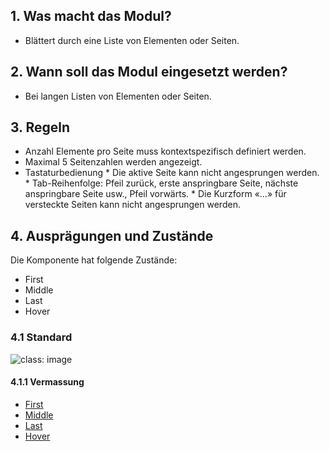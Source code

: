 ## 1. Was macht das Modul?
* Blättert durch eine Liste von Elementen oder Seiten.

## 2. Wann soll das Modul eingesetzt werden?
* Bei langen Listen von Elementen oder Seiten.

## 3. Regeln
* Anzahl Elemente pro Seite muss kontextspezifisch definiert werden.
* Maximal 5 Seitenzahlen werden angezeigt.
* Tastaturbedienung
		* Die aktive Seite kann nicht angesprungen werden.
		* Tab-Reihenfolge: Pfeil zurück, erste anspringbare Seite, nächste anspringbare Seite usw., Pfeil vorwärts.
		*  Die Kurzform «...» für versteckte Seiten kann nicht angesprungen werden.

## 4. Ausprägungen und Zustände
Die Komponente hat folgende Zustände:
* First
* Middle
* Last
* Hover

### 4.1 Standard
![](https://raw.githubusercontent.com/sbb-design-systems/sbb-design-system/master/webapp/components/pagination/images/pagination_default.png 'class: image')


#### 4.1.1 Vermassung
* [First](https://sbb.invisionapp.com/d/main#/console/17140415/355318548/inspect)
* [Middle](https://sbb.invisionapp.com/d/main#/console/17140415/355318549/inspect)
* [Last](https://sbb.invisionapp.com/d/main#/console/17140415/355318550/inspect)
* [Hover](https://sbb.invisionapp.com/d/main#/console/17140415/355318552/inspect)

